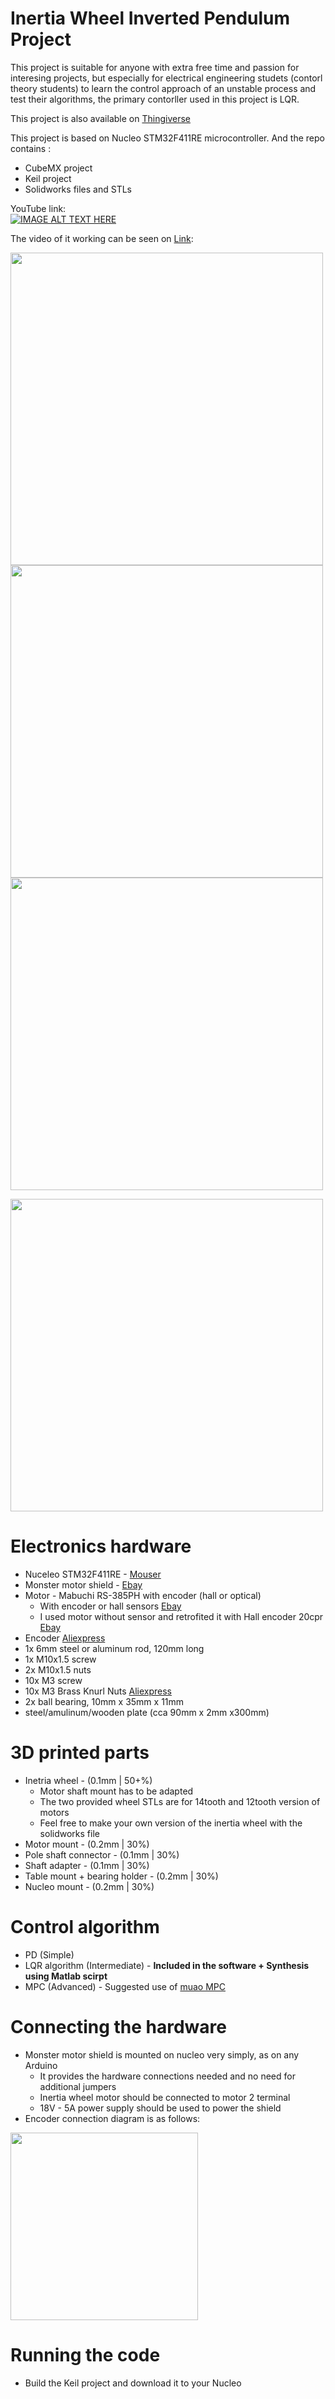 # Inertia Wheel Inverted Pendulum Project 

This project is suitable for anyone with extra free time and passion for interesing projects, but especially for electrical engineering studets (contorl theory students) to learn the control approach of an unstable process and test their algorithms, the primary contorller used in this project is LQR.  

This project is also available on [Thingiverse](https://www.thingiverse.com/thing:3422949)

This project is based on Nucleo STM32F411RE microcontroller. And the repo contains :
- CubeMX project 
- Keil project
- Solidworks files and STLs

YouTube link:<br>
 [![IMAGE ALT TEXT HERE](https://img.youtube.com/vi/POPPNbzDYbw/0.jpg)](https://www.youtube.com/watch?v=POPPNbzDYbw)
 
The video of it working can be seen on [Link](https://photos.app.goo.gl/Q3Gbn8rL3XPMuehf8):
<p><img src="./Photos/video.gif" height="500px">
<img src="./Photos/pendulum1.png" height="500px">
<img src="./Photos/pendulum2.png" height="500px"></p>
<img src="./Photos/exploded.png" height="500px"></p>

# Electronics hardware
- Nuceleo STM32F411RE - [Mouser](https://hr.mouser.com/ProductDetail/STMicroelectronics/NUCLEO-F411RE?qs=%2fha2pyFaduj0LE%252bzmDN2WGOyc9ZJn6rAAaZxUZnl1jWj%2fTN4JYE9Mw%3d%3d) 
- Monster motor shield - [Ebay](https://www.ebay.com/itm/L298N-Dual-VNH2SP30-Stepper-Motor-Driver-Module-30A-Monster-Moto-Shield-Replace/112031018900?hash=item1a1591af94:g:R4YAAOSwEaBaTafh)
- Motor - Mabuchi RS-385PH with encoder (hall or optical)
  -  With encoder or hall sensors  [Ebay](https://www.ebay.com/itm/RS-385PH-16140-MABUCHI-DC-24V-Motor-for-Printer-Copy-machine/222827327725?epid=24014452613&hash=item33e18b30ed:g:ulEAAOSwZFdaecSZ:rk:8:pf:0)
  -  I used motor without sensor and retrofited it with Hall encoder 20cpr [Ebay](https://www.ebay.com/itm/Pololu-Romi-Encoder-Pair-Kit-12-CPR-3-5-18V-with-Hall-effect-sensor-3542/272789024914?epid=2157895482&hash=item3f837e3092:g:MxkAAOSwu9Jb3CQt:rk:1:pf:1&frcectupt=true)
- Encoder [Aliexpress](https://www.aliexpress.com/item/360-600P-R-Photoelectric-Incremental-Rotary-Encoder-5-24V-AB-Two-Phases-Shaft/32756209569.html?spm=2114.search0104.3.38.1c0b9456Bf5oQP&ws_ab_test=searchweb0_0,searchweb201602_1_10065_10068_319_10059_10884_317_10887_10696_321_322_453_10084_454_10083_10103_10618_10307_10820_10301_10821_10303_537_536_10902,searchweb201603_45,ppcSwitch_0&algo_expid=3179dab4-6711-42f4-8e94-b644142c4211-5&algo_pvid=3179dab4-6711-42f4-8e94-b644142c4211)
- 1x 6mm steel or aluminum rod, 120mm long 
- 1x M10x1.5 screw 
- 2x M10x1.5 nuts
- 10x M3 screw 
- 10x M3 Brass Knurl Nuts [Aliexpress](https://www.aliexpress.com/item/100pcs-Brass-Knurl-Nuts-M3x4mm-L-5mm-OD-Metric-Threaded-insert/1294839803.html?spm=a2g0s.9042311.0.0.1a544c4dO3MjB8)
- 2x ball bearing, 10mm x 35mm x 11mm 
- steel/amulinum/wooden plate (cca 90mm x 2mm x300mm)

# 3D printed parts
-  Inetria wheel - (0.1mm | 50+%)
   - Motor shaft mount has to be adapted
   - The two provided wheel STLs are for 14tooth and 12tooth version of motors
   - Feel free to make your own version of the inertia wheel with the solidworks file
-  Motor mount - (0.2mm | 30%)
-  Pole shaft connector - (0.1mm | 30%)
-  Shaft adapter - (0.1mm | 30%)
-  Table mount + bearing holder - (0.2mm | 30%)
-  Nucleo mount - (0.2mm | 30%)

# Control algorithm
 - PD (Simple)
 - LQR algorithm (Intermediate) - <b>Included in the software + Synthesis using Matlab scirpt</b>
 - MPC (Advanced) - Suggested use of [muao MPC](http://ifatwww.et.uni-magdeburg.de/syst/muAO-MPC/)

# Connecting the hardware
 - Monster motor shield is mounted on nucleo very simply, as on any Arduino
    - It provides the hardware connections needed and no need for additional jumpers
    - Inertia wheel motor should be connected to motor 2 terminal
    - 18V - 5A power supply should be used to power the shield
 - Encoder connection diagram is as follows:
 
<img src="./Photos/wiring.png" height="300px">

# Running the code
 - Build the Keil project and download it to your Nucleo
